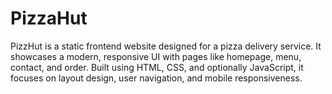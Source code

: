 # PizzaHut
PizzHut is a static frontend website designed for a pizza delivery service. It showcases a modern, responsive UI with pages like homepage, menu, contact, and order. Built using HTML, CSS, and optionally JavaScript, it focuses on layout design, user navigation, and mobile responsiveness.
